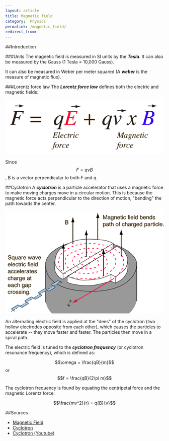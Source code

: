 ```yaml
---
layout: article
title: Magnetic field
category:  Physics
permalink: /magnetic_field/
redirect_from:
---
```


##Introduction

###Units
The magnetic field is measured in SI units by the ***Tesla***. It can also be measured by the Gauss (1 Tesla = 10,000 Gauss).

It can also be measured in Weber per meter squared (A ***weber*** is the measure of magnetic flux).

###Lorentz force law
The ***Lorentz force law*** defines both the electric and magnetic fields:

<img src="/images/lorfor.gif">

Since $$F = qvB$$, B is a vector perpendicular to both F and q.

##Cyclotron
A ***cyclotron*** is a particle accelerator that uses a magnetic force to make moving charges move in a circular motion. This is because the magnetic force acts perpendicular to the direction of motion, "bending" the path towards the center.

<img src = "/images/cyclotron.gif">

An alternating electric field is applied at the "dees" of the cyclotron (two hollow electrodes opposite from each other), which causes the particles to accelerate -- they move faster and faster. The particles then move in a spiral path.

The electric field is tuned to the ***cyclotron frequency*** (or cyclotron resonance frequency), which is defined as:

$$\omega = \frac{qB}{m}$$ or $$f = \frac{qB}{2\pi m}$$

The cyclotron frequency is found by equating the centripetal force and the magnetic Lorentz force:

$$\frac{mv^2}{r} = q{B}{v}$$

##Sources
* [Magnetic Field](http://hyperphysics.phy-astr.gsu.edu/hbase/magnetic/magfie.html)
* [Cyclotron](http://hyperphysics.phy-astr.gsu.edu/hbase/magnetic/cyclot.html)
* [Cyclotron (Youtube)](https://www.youtube.com/watch?v=X_GJR0zNb2Q)